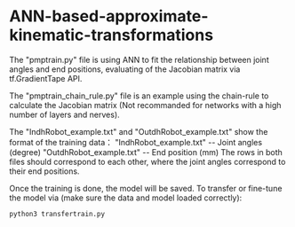 # ANN-based-approximate-kinematic-transformations

The "pmptrain.py" file is using ANN to fit the relationship between joint angles and end positions, evaluating of the Jacobian matrix via  tf.GradientTape API.

The "pmptrain_chain_rule.py" file is an example using the chain-rule to calculate the Jacobian matrix (Not recommanded for networks with a high number of layers and nerves).

The "IndhRobot_example.txt" and "OutdhRobot_example.txt" show the format of the training data：
    "IndhRobot_example.txt" -- Joint angles (degree)
    "OutdhRobot_example.txt" -- End position (mm)
    The rows in both files should correspond to each other, where the joint angles correspond to their end positions.

Once the training is done, the model will be saved. To transfer or fine-tune the model via (make sure the data and model loaded correctly):

    python3 transfertrain.py

